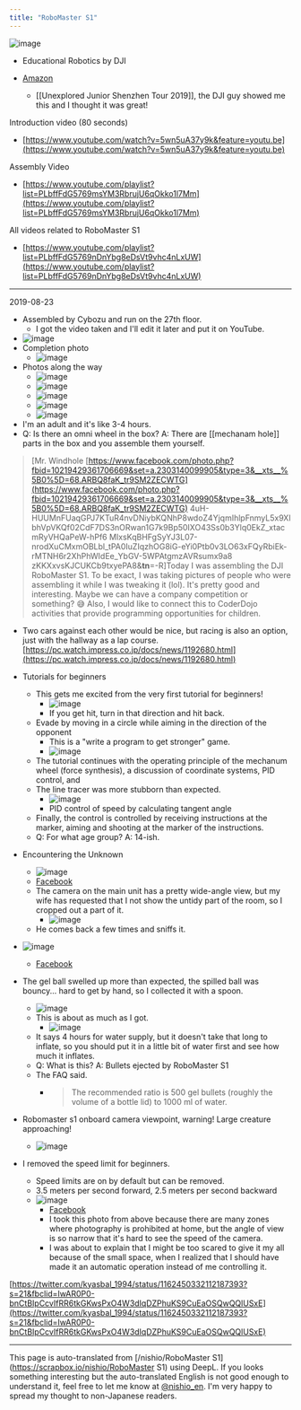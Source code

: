```yaml
---
title: "RoboMaster S1"
---
```


![image](https://gyazo.com/01668f87f484d0f9c044284d22490008/thumb/1000)
- Educational Robotics by DJI
- [Amazon](https://amzn.to/2ZlPHsF)

    - [[Unexplored Junior Shenzhen Tour 2019]], the DJI guy showed me this and I thought it was great!

Introduction video (80 seconds)
- [https://www.youtube.com/watch?v=5wn5uA37y9k&feature=youtu.be](https://www.youtube.com/watch?v=5wn5uA37y9k&feature=youtu.be)

Assembly Video
- [https://www.youtube.com/playlist?list=PLbffFdG5769msYM3RbrujU6qOkko1l7Mm](https://www.youtube.com/playlist?list=PLbffFdG5769msYM3RbrujU6qOkko1l7Mm)

All videos related to RoboMaster S1
- [https://www.youtube.com/playlist?list=PLbffFdG5769nDnYbg8eDsVt9vhc4nLxUW](https://www.youtube.com/playlist?list=PLbffFdG5769nDnYbg8eDsVt9vhc4nLxUW)

---
2019-08-23
- Assembled by Cybozu and run on the 27th floor.
    - I got the video taken and I'll edit it later and put it on YouTube.
- ![image](https://gyazo.com/fe520ae2d067765ee6e8f67d7f0f6d5b/thumb/1000)
- Completion photo
    - ![image](https://gyazo.com/4ad71931727f815363eb9aa8a62b9929/thumb/1000)
- Photos along the way
    - ![image](https://gyazo.com/857bc477d70c194671303406b7875746/thumb/1000)
    - ![image](https://gyazo.com/9290ec59e8f701298447948bc7c6abb9/thumb/1000)
    - ![image](https://gyazo.com/69f09541ca195482ee0f4c3e4c3334c1/thumb/1000)
    - ![image](https://gyazo.com/141251c85a2e1d6e8c2fb3d08f88892f/thumb/1000)
    - ![image](https://gyazo.com/6217adcbabe254d97606b20c5301f875/thumb/1000)
- I'm an adult and it's like 3-4 hours.
- Q: Is there an omni wheel in the box? A: There are [[mechanam hole]] parts in the box and you assemble them yourself.

> [Mr. Windhole [https://www.facebook.com/photo.php?fbid=10219429361706669&set=a.2303140099905&type=3&__xts__%5B0%5D=68.ARBQ8faK_tr9SM2ZECWTG](https://www.facebook.com/photo.php?fbid=10219429361706669&set=a.2303140099905&type=3&__xts__%5B0%5D=68.ARBQ8faK_tr9SM2ZECWTG) 4uH-HUUMnFUaqGPJ7KTuR4nvDNiybKQNhP8wdoZ4YjqmIhlpFnmyL5x9XlbhVpVKQf02CdF7DS3nORwan1G7k9Bp50IXO43Ss0b3Ylq0EkZ_xtacmRyVHQaPeW-hPf6 MIxsKqBHFgSyYJ3L07-nrodXuCMxmOBLbl_tPA0IuZIqzhOG8iG-eYi0Ptb0v3LO63xFQyRbiEk-rMTNH6r2XhPhWIdEe_YbGV-5WPAtgmzAVRsumx9a8 zKKXxvsKJCUKCb9txyePA8&__tn__=-R]Today I was assembling the DJI RoboMaster S1. To be exact, I was taking pictures of people who were assembling it while I was tweaking it (lol).
>  It's pretty good and interesting. Maybe we can have a company competition or something? 😅
>  Also, I would like to connect this to CoderDojo activities that provide programming opportunities for children.
- Two cars against each other would be nice, but racing is also an option, just with the hallway as a lap course. [https://pc.watch.impress.co.jp/docs/news/1192680.html](https://pc.watch.impress.co.jp/docs/news/1192680.html)

- Tutorials for beginners
    - This gets me excited from the very first tutorial for beginners!
        - ![image](https://gyazo.com/fda92192f3e68fbb3bbcf013c7f74417/thumb/1000)
        - If you get hit, turn in that direction and hit back.
    - Evade by moving in a circle while aiming in the direction of the opponent
        - This is a "write a program to get stronger" game.
        - ![image](https://gyazo.com/f3942b6690dd3003ebab0c6cf08a31c0/thumb/1000)
    - The tutorial continues with the operating principle of the mechanum wheel (force synthesis), a discussion of coordinate systems, PID control, and
    - The line tracer was more stubborn than expected.
        - ![image](https://gyazo.com/2e029683e2073ddda17517b7d3434259/thumb/1000)
        - PID control of speed by calculating tangent angle
    - Finally, the control is controlled by receiving instructions at the marker, aiming and shooting at the marker of the instructions.
    - Q: For what age group? A: 14-ish.

- Encountering the Unknown
    - ![image](https://gyazo.com/a7e1f6c692b8a58258571616a86b5efe/thumb/1000)
    - [Facebook](https://www.facebook.com/nishiohirokazu/videos/10219056957391389/)
    - The camera on the main unit has a pretty wide-angle view, but my wife has requested that I not show the untidy part of the room, so I cropped out a part of it.
        - ![image](https://gyazo.com/6763b8ae76a832b8c62a1b50048b0e47/thumb/1000)
    - He comes back a few times and sniffs it.
- ![image](https://gyazo.com/60702c72c0804d7af3e27260e90a3887/thumb/1000)
    - [Facebook](https://www.facebook.com/nishiohirokazu/videos/10219061445943600/)

- The gel ball swelled up more than expected, the spilled ball was bouncy... hard to get by hand, so I collected it with a spoon.
    - ![image](https://gyazo.com/dd8ddb4d4d6a5d368bfc6288a55d10d6/thumb/1000)
    - This is about as much as I got.
        - ![image](https://gyazo.com/e1da004a386f17c1f2b5035102ca1fe4/thumb/1000)
    - It says 4 hours for water supply, but it doesn't take that long to inflate, so you should put it in a little bit of water first and see how much it inflates.
    - Q: What is this? A: Bullets ejected by RoboMaster S1
    - The FAQ said.
        - > The recommended ratio is 500 gel bullets (roughly the volume of a bottle lid) to 1000 ml of water.

- Robomaster s1 onboard camera viewpoint, warning! Large creature approaching!
    - ![image](https://gyazo.com/562a52c8968a893f9bd17b6721b3f0b5/thumb/1000)

- I removed the speed limit for beginners.
    - Speed limits are on by default but can be removed.
    - 3.5 meters per second forward, 2.5 meters per second backward
    - ![image](https://gyazo.com/731cb951f661e3d32519e5b15a3df225/thumb/1000)
        - [Facebook](https://www.facebook.com/nishiohirokazu/videos/10219062151681243/)
        - I took this photo from above because there are many zones where photography is prohibited at home, but the angle of view is so narrow that it's hard to see the speed of the camera.
        - I was about to explain that I might be too scared to give it my all because of the small space, when I realized that I should have made it an automatic operation instead of me controlling it.


[https://twitter.com/kyasbal_1994/status/1162450332112187393?s=21&fbclid=IwAR0P0-bnCtBIpCcvIfRR6tkGKwsPxO4W3dIqDZPhuKS9CuEaOSQwQQlUSxE](https://twitter.com/kyasbal_1994/status/1162450332112187393?s=21&fbclid=IwAR0P0-bnCtBIpCcvIfRR6tkGKwsPxO4W3dIqDZPhuKS9CuEaOSQwQQlUSxE)


---
This page is auto-translated from [/nishio/RoboMaster S1](https://scrapbox.io/nishio/RoboMaster S1) using DeepL. If you looks something interesting but the auto-translated English is not good enough to understand it, feel free to let me know at [@nishio_en](https://twitter.com/nishio_en). I'm very happy to spread my thought to non-Japanese readers.
